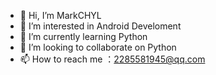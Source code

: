 - 👋 Hi, I’m MarkCHYL
- 👀 I’m interested in Android Develoment
- 🌱 I’m currently learning Python
- 💞️ I’m looking to collaborate on Python
- 📫 How to reach me ：2285581945@qq.com

<!---
MarkCHYL/MarkCHYL is a ✨ special ✨ repository because its `README.md` (this file) appears on your GitHub profile.
You can click the Preview link to take a look at your changes.
--->
